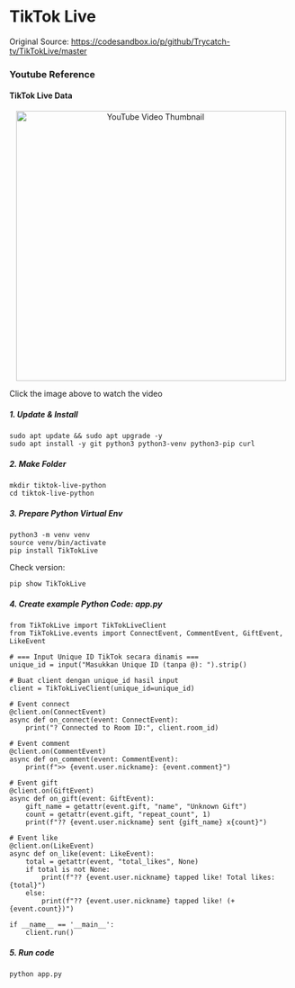 # TikTok Live
Original Source: https://codesandbox.io/p/github/Trycatch-tv/TikTokLive/master

### Youtube Reference
#### TikTok Live Data
<p align="center">
  <a href="https://www.youtube.com/watch?v=JefGof3G-o8" target="_blank">
    <img src="https://img.youtube.com/vi/JefGof3G-o8/0.jpg" alt="YouTube Video Thumbnail" width="480" />
  </a>
</p>
Click the image above to watch the video

##### 1. Update & Install
```
sudo apt update && sudo apt upgrade -y
sudo apt install -y git python3 python3-venv python3-pip curl
```


##### 2. Make Folder
```
mkdir tiktok-live-python
cd tiktok-live-python
```

##### 3. Prepare Python Virtual Env
```
python3 -m venv venv
source venv/bin/activate
pip install TikTokLive
```
Check version:
```
pip show TikTokLive
```

##### 4. Create example Python Code: app.py
```
from TikTokLive import TikTokLiveClient
from TikTokLive.events import ConnectEvent, CommentEvent, GiftEvent, LikeEvent

# === Input Unique ID TikTok secara dinamis ===
unique_id = input("Masukkan Unique ID (tanpa @): ").strip()

# Buat client dengan unique_id hasil input
client = TikTokLiveClient(unique_id=unique_id)

# Event connect
@client.on(ConnectEvent)
async def on_connect(event: ConnectEvent):
    print("? Connected to Room ID:", client.room_id)

# Event comment
@client.on(CommentEvent)
async def on_comment(event: CommentEvent):
    print(f">> {event.user.nickname}: {event.comment}")

# Event gift
@client.on(GiftEvent)
async def on_gift(event: GiftEvent):
    gift_name = getattr(event.gift, "name", "Unknown Gift")
    count = getattr(event.gift, "repeat_count", 1)
    print(f"?? {event.user.nickname} sent {gift_name} x{count}")

# Event like
@client.on(LikeEvent)
async def on_like(event: LikeEvent):
    total = getattr(event, "total_likes", None)
    if total is not None:
        print(f"?? {event.user.nickname} tapped like! Total likes: {total}")
    else:
        print(f"?? {event.user.nickname} tapped like! (+{event.count})")

if __name__ == '__main__':
    client.run()

```

##### 5. Run code
```
python app.py
```